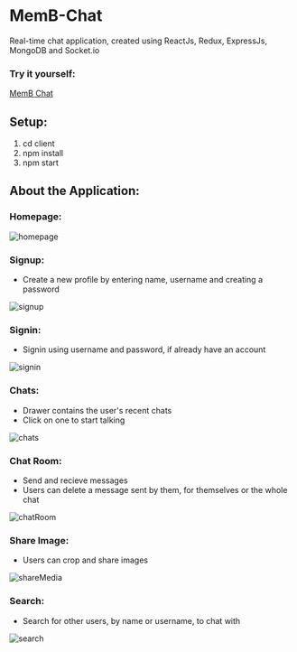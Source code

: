 # MemB-Chat
Real-time chat application, created using ReactJs, Redux, ExpressJs, MongoDB and Socket.io

### Try it yourself: 
[MemB Chat](https://ayanisation.github.io/MemB-Chat/)

## Setup:

1. cd client
2. npm install
3. npm start

## About the Application:

### Homepage:

![homepage](https://user-images.githubusercontent.com/48587903/115380261-0602c580-a1f0-11eb-88b1-1764f4549a9a.png)

### Signup:

- Create a new profile by entering name, username and creating a password

![signup](https://user-images.githubusercontent.com/48587903/115380425-2cc0fc00-a1f0-11eb-9743-83ac547d4264.png)

### Signin:

- Signin using username and password, if already have an account

![signin](https://user-images.githubusercontent.com/48587903/115380525-46624380-a1f0-11eb-8c43-3f4205ae7b93.png)

### Chats:

- Drawer contains the user's recent chats
- Click on one to start talking

![chats](https://user-images.githubusercontent.com/48587903/115380889-a8bb4400-a1f0-11eb-8d42-4553a54433d2.png)

### Chat Room:

- Send and recieve messages
- Users can delete a message sent by them, for themselves or the whole chat

![chatRoom](https://user-images.githubusercontent.com/48587903/115381230-fb94fb80-a1f0-11eb-8436-3d5d8339d61e.png)

### Share Image:

- Users can crop and share images

![shareMedia](https://user-images.githubusercontent.com/48587903/115381466-37c85c00-a1f1-11eb-8d7f-dc939253ab0d.png)

### Search:

- Search for other users, by name or username, to chat with

![search](https://user-images.githubusercontent.com/48587903/115381621-5d556580-a1f1-11eb-9553-e5b2dd8d4243.png)
